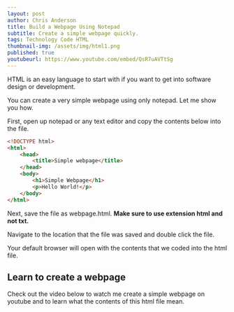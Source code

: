 ```yaml
---
layout: post
author: Chris Anderson
title: Build a Webpage Using Notepad
subtitle: Create a simple webpage quickly.
tags: Technology Code HTML
thumbnail-img: /assets/img/html1.png
published: true
youtubeurl: https://www.youtube.com/embed/QsR7uAVTtSg
---
```


HTML is an easy language to start with if you want to get into software design or development. 

You can create a very simple webpage using only notepad. Let me show you how.

First, open up notepad or any text editor and copy the contents below into the file.

```html
<!DOCTYPE html>
<html>
    <head>
        <title>Simple webpage</title>
    </head>
    <body>
        <h1>Simple Webpage</h1>
        <p>Hello World!</p>
    </body>    
</html>
```

Next, save the file as webpage.html. **Make sure to use extension html and not txt.**

Navigate to the location that the file was saved and double click the file.

Your default browser will open with the contents that we coded into the html file.

## Learn to create a webpage 

Check out the video below to watch me create a simple webpage on youtube and to learn what the contents of this html file mean.




